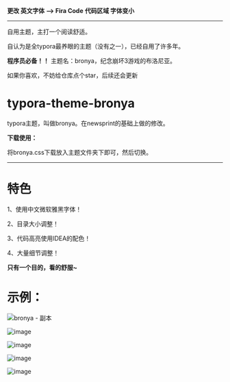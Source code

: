 **更改 英文字体 --> Fira Code**
**代码区域 字体变小**

---------------------------

自用主题，主打一个阅读舒适。

自认为是全typora最养眼的主题（没有之一），已经自用了许多年。

**程序员必备！！**
主题名：bronya，纪念崩坏3游戏的布洛尼亚。

如果你喜欢，不妨给仓库点个star，后续还会更新

# typora-theme-bronya

typora主题，叫做bronya。在newsprint的基础上做的修改。

**下载使用：**

将bronya.css下载放入主题文件夹下即可，然后切换。

---
# 特色

1、使用中文微软雅黑字体！

2、目录大小调整！

3、代码高亮使用IDEA的配色！

4、大量细节调整！

**只有一个目的，看的舒服~**

# 示例：
![bronya - 副本](https://github.com/Bronya0/typora-theme-bronya/assets/55728567/f1ef282c-af1c-47de-b8ce-a8fe42993757)

![image](https://github.com/Bronya0/typora-theme-bronya/assets/55728567/eeec59b3-e057-4ff5-b551-baba3153e83f)

![image](https://github.com/Bronya0/typora-theme-bronya/assets/55728567/44f5872b-be18-40bd-9fe8-b181a8f06342)

![image](https://github.com/Bronya0/typora-theme-bronya/assets/55728567/44022a45-6615-4f5f-a5fd-f0e77296c1cc)

![image](https://github.com/Bronya0/typora-theme-bronya/assets/55728567/71f86f8f-bbf0-4636-a13b-5c62f204bbda)
